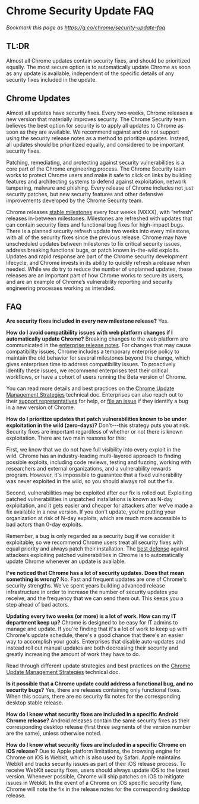 # Chrome Security Update FAQ

_Bookmark this page as https://g.co/chrome/security-update-faq_

## TL:DR

Almost all Chrome updates contain security fixes, and should be prioritized
equally. The most secure option is to automatically update Chrome as soon as any
update is available, independent of the specific details of any security fixes
included in the update.

## Chrome Updates

Almost all updates have security fixes. Every two weeks, Chrome releases a new
version that materially improves security. The Chrome Security team believes the
best option for security is to apply all updates to Chrome as soon as they are
available. We recommend against and do not support using the security release
notes as a method to prioritize updates. Instead, all updates should be
prioritized equally, and considered to be important security fixes.

Patching, remediating, and protecting against security vulnerabilities is a core
part of the Chrome engineering process. The Chrome Security team works to
protect Chrome users and make it safe to click on links by building features and
architecting systems to defend against exploitation, network tampering, malware
and phishing. Every release of Chrome includes not just security patches, but
new security features and other defensive improvements developed by the Chrome
Security team.

Chrome releases [stable milestones][release-cycle] every four weeks (MXXX), with “refresh”
releases in-between milestones. Milestones are refreshed with updates that can
contain security fixes and functional bug fixes for high-impact bugs. There is a
planned security refresh update two weeks into every milestone, with all of the
security fixes since the previous release. Chrome may have unscheduled updates
between milestones to fix critical security issues, address breaking functional
bugs, or patch known in-the-wild exploits. Updates and rapid response are part
of the Chrome security development lifecycle, and Chrome invests in its ability
to quickly refresh a release when needed. While we do try to reduce the number
of unplanned updates, these releases are an important part of how Chrome works
to secure its users, and are an example of Chrome’s vulnerability reporting and
security engineering processes working as intended.

## FAQ

**Are security fixes included in every new milestone release?** Yes.

**How do I avoid compatibility issues with web platform changes if I automatically
update Chrome?** Breaking changes to the web platform are communicated in the
[enterprise release notes][ent-rel-notes]. For changes that may cause
compatibility issues, Chrome includes a temporary enterprise policy to maintain
the old behavior for several milestones beyond the change, which gives
enterprises time to address compatibility issues. To proactively identify these
issues, we recommend enterprises test their critical workflows, or have a cohort
of users running the Beta version of Chrome.

You can read more details and best practices on the [Chrome Update Management
Strategies][update-strategy] technical doc.  Enterprises can also reach out to their [support
representatives][ent-support] for help, or [file an issue][crbug] if they identify a bug in a new
version of Chrome.

**How do I prioritize updates that patch vulnerabilities known to be under
exploitation in the wild (zero-days)?** Don't---this strategy puts you at risk.
Security fixes are important regardless of whether or not there is known
exploitation. There are two main reasons for this:

First, we know that we do not have full visibility into every exploit in the
wild. Chrome has an industry-leading multi-layered approach to finding possible
exploits, including code reviews, testing and fuzzing, working with researchers
and external organizations, and a vulnerability rewards program. However, it's
impossible to guarantee that a fixed vulnerability was never exploited in the
wild, so you should always roll out the fix.

Second, vulnerabilities may be exploited after our fix is rolled out. Exploiting
patched vulnerabilities in unpatched installations is known as N-day
exploitation, and it gets easier and cheaper for attackers after we’ve made a
fix available in a new version. If you don't update, you're putting your
organization at risk of N-day exploits, which are much more accessible to bad
actors than 0-day exploits.

Remember, a bug is only regarded as a security bug if we consider it
exploitable, so we recommend Chrome users treat all security fixes with equal
priority and always patch their installation. The [best defense][cisa-patches] against attackers
exploiting patched vulnerabilities in Chrome is to automatically update Chrome
whenever an update is available.

**I've noticed that Chrome has a lot of security updates. Does that mean something
is wrong?** No. Fast and frequent updates are one of Chrome's security strengths.
We've spent years building advanced release infrastructure in order to increase
the number of security updates you receive, and the frequency that we can send
them out. This keeps you a step ahead of bad actors.

**Updating every two weeks (or more) is a lot of work. How can my IT department
keep up?** Chrome is designed to be easy for IT admins to manage and update. If
you're finding that it's a lot of work to keep up with Chrome's update schedule,
there's a good chance that there's an easier way to accomplish your goals.
Enterprises that disable auto-updates and instead roll out manual updates are
both decreasing their security and greatly increasing the amount of work they
have to do.

Read through different update strategies and best practices on the [Chrome Update
Management Strategies][update-strategy] technical doc.

**Is it possible that a Chrome update could address a functional bug, and no
security bugs?** Yes, there are releases containing only functional fixes. When
this occurs, there are no security fix notes for the corresponding desktop stable
release.

**How do I know what security fixes are included in a specific Android Chrome
release?** Android releases contain the same security fixes as their
corresponding desktop release (first three segments of the version number are
the same), unless otherwise noted.

**How do I know what security fixes are included in a specific Chrome on iOS
release?** Due to Apple platform limitations, the browsing engine for Chrome on
iOS is Webkit, which is also used by Safari. Apple maintains Webkit and tracks
security issues as part of their iOS release process. To receive WebKit security
fixes, users should always update iOS to the latest version. Whenever possible,
Chrome will ship patches on iOS to mitigate issues in Webkit. In the event of a
Chrome on iOS specific security flaw, Chrome will note the fix in the release
notes for the corresponding desktop release.

[release-cycle]: https://chromium.googlesource.com/chromium/src/+/main/docs/process/release_cycle.md
[ent-rel-notes]: https://support.google.com/chrome/a/answer/7679408
[update-strategy]: https://support.google.com/chrome/a/answer/9982578
[ent-support]: https://chromeenterprise.google/browser/support/
[crbug]: https://crbug.com
[cisa-patches]: https://www.cisa.gov/tips/st04-006
[chrome-versions]: https://www.chromium.org/developers/version-numbers/
[rel-dash]: https://chromiumdash.appspot.com/releases?platform=Windows
